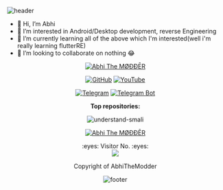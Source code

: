 ![header](https://capsule-render.vercel.app/api?height=200&type=waving&text=Hello%20World!&desc=Welcome%20to%20my%20profile&fontAlignY=30&descAlignY=45&color=gradient&animation=fadeIn)
- 👋 Hi, I’m Abhi
- 👀 I’m interested in Android/Desktop development, reverse Engineering
- 🌱 I’m currently learning all of the above which I'm interested(well i'm really learning flutterRE)
- 💞️ I’m looking to collaborate on nothing 😂


<p align="center"><a href="https://github.com/AbhiTheModder"><img title="Abhi The MØÐÐĒR" src="https://github-readme-stats.vercel.app/api?username=AbhiTheModder&show_icons=true&include_all_commits=true&theme=chartreuse-dark&cache_seconds=3200"></a>
</p>

<p align="center">
<a href="https://github.com/AbhiTheModder"><img title="GitHub" src="https://img.shields.io/badge/Abhi-TheModder-brightgreen?style=for-the-badge&logo=github"></a>
<a href="https://www.youtube.com/channel/UCtBILuQgvXHPfvOUdcmMS2Q"><img title="YouTube" src="https://img.shields.io/badge/YouTube-Abhi The MØÐÐĒR-red?style=for-the-badge&logo=Youtube"></a>
</p>


<p align="center">
<a href="https://t.me/joinchat/xP-wW-A5mIBmMjY1"><img title="Telegram" src="https://img.shields.io/badge/Telegram-black?style=for-the-badge&logo=Telegram"></a>
<a href="https://t.me/Mods_byAbhi_demandbot"><img title="Telegram Bot" src="https://img.shields.io/badge/Telegram-bot-black?style=for-the-badge&logo=Telegram_bot"></a>

<p align="center"

  **Top repositories:**
</p>

<p align="center"
<a href="https://github.com/AbhiTheModder/"><img title="understand-smali" src="https://github-readme-stats.vercel.app/api/pin/?username=AbhiTheModder&repo=understand-smali&theme=vision-friendly-dark"></a>
</p>

<p align="center">
<a href="https://github.com/AbhiTheModder"><img title="Abhi The MØÐÐĒR" src="https://github-readme-stats.vercel.app/api/top-langs/?username=AbhiTheModder&layout=compact"></a>
</p>
  
  <p align="center"> 
  :eyes: Visitor No. :eyes:<br>
  <img src="https://profile-counter.glitch.me/Abhi-The-Modder/count.svg" />
</p>

  <p align="center"> Copyright of AbhiTheModder</p>
  
<p align="center"
   
![footer](https://capsule-render.vercel.app/api?height=200&type=transparent&section=footer&text=Thank%20You&fontAlignY=55&fontColor=dd1044)
   </p>

<!---
AbhiTheModder/AbhiTheModder is a ✨ special ✨ repository because its `README.md` (this file) appears on your GitHub profile.
You can click the Preview link to take a look at your changes.
--->
